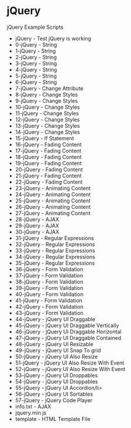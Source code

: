 # jQuery
jQuery Example Scripts

<ul>
  <li>jQuery - Test jQuery is working</li>
  <li>0-jQuery - String</li>
  <li>1-jQuery - String</li>
  <li>2-jQuery - String</li>
  <li>3-jQuery - String</li>
  <li>4-jQuery - String</li>
  <li>5-jQuery - String</li>
  <li>6-jQuery - String</li>
  <li>7-jQuery - Change Attribute</li>
  <li>8-jQuery - Change Styles</li>
  <li>9-jQuery - Change Styles</li>
  <li>10-jQuery - Change Styles</li>
  <li>11-jQuery - Change Styles</li>
  <li>12-jQuery - Change Styles</li>
  <li>13-jQuery - Change Styles</li>
  <li>14-jQuery - Change Styles</li>
  <li>15-jQuery - If Statement</li>
  <li>16-jQuery - Fading Content</li>
  <li>17-jQuery - Fading Content</li>
  <li>18-jQuery - Fading Content</li>
  <li>19-jQuery - Fading Content</li>
  <li>20-jQuery - Fading Content</li>
  <li>21-jQuery - Fading Content</li>
  <li>22-jQuery - Fading Content</li>
  <li>23-jQuery - Animating Content</li>
  <li>24-jQuery - Animating Content</li>
  <li>25-jQuery - Animating Content</li>
  <li>26-jQuery - Animating Content</li>
  <li>27-jQuery - Animating Content</li>
  <li>28-jQuery - AJAX</li>
  <li>29-jQuery - AJAX</li>
  <li>30-jQuery - AJAX</li>
  <li>31-jQuery - Regular Expressions</li>
  <li>32-jQuery - Regular Expressions</li>
  <li>33-jQuery - Regular Expressions</li>
  <li>34-jQuery - Regular Expressions</li>
  <li>35-jQuery - Regular Expressions</li>
  <li>36-jQuery - Form Validation</li>
  <li>37-jQuery - Form Validation</li>
  <li>38-jQuery - Form Validation</li>
  <li>39-jQuery - Form Validation</li>
  <li>40-jQuery - Form Validation</li>
  <li>41-jQuery - Form Validation</li>
  <li>42-jQuery - Form Validation</li>
  <li>43-jQuery - Form Validation</li>
  <li>44-jQuery - jQuery UI Draggable</li>
  <li>45-jQuery - jQuery UI Draggable Vertically</li>
  <li>46-jQuery - jQuery UI Draggable Horizontal</li>
  <li>47-jQuery - jQuery UI Draggable Contained</li>
  <li>48-jQuery - jQuery UI Resizable</li>
  <li>49-jQuery - jQuery UI Snap To grid</li>
  <li>50-jQuery - jQuery UI Also Resize</li>
  <li>51-jQuery - jQuery UI Also Resize With Event</li>
  <li>52-jQuery - jQuery UI Also Resize With Event</li>
  <li>53-jQuery - jQuery UI Droppables</li>
  <li>54-jQuery - jQuery UI Droppables</li>
  <li>55-jQuery - jQuery UI Accordion/li>
  <li>56-jQuery - jQuery UI Sortables</li>
  <li>57-jQuery - jQuery Code Player</li>
  <li>info.txt - AJAX</li>
  <li>jquery.min.js</li>
  <li>template - HTML Template File</li>
</ul>
